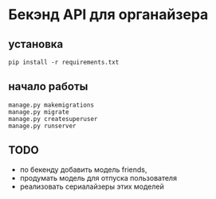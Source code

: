 # Бекэнд API для органайзера 


## установка
```
pip install -r requirements.txt
```


## начало работы
```
manage.py makemigrations
manage.py migrate
manage.py createsuperuser
manage.py runserver
```

## TODO
* по бекенду добавить модель friends, 
* продумать модель для отпуска пользователя
* реализовать сериалайзеры этих моделей

